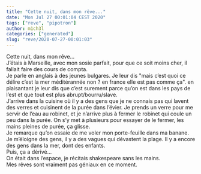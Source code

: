 ```yaml
---
title: "Cette nuit, dans mon rêve..."
date: "Mon Jul 27 00:01:04 CEST 2020"
tags: ["reve", "pipotron"]
author: m1ch3l
categories: ["generated"]
slug: "reve/2020-07-27-00:01:03"
---
```


Cette nuit, dans mon rêve...<br>
J’étais à Marseille, avec mon sosie parfait, pour que ce soit moins cher, il fallait faire des cours de compta.<br>
Je parle en anglais à des jeunes bulgares. Je leur dis "mais c’est quoi ce délire c’est la mer méditérannée non ? en france elle est pas comme ça". en plaisantant je leur dis que c’est surement parce qu’on est dans les pays de l’est et que tout est plus abrupt/bourru/slave.<br>
J’arrive dans la cuisine où il y a des gens que je ne connais pas qui lavent des verres et cuisinent de la purée dans l’évier. Je prends un verre pour me servir de l’eau au robinet, et je n’arrive plus à fermer le robinet qui coule un peu dans la purée. On s’y met à plusieurs pour essayer de le fermer, les mains pleines de purée, ça glisse.<br>
Je remarque qu’on essaie de me voler mon porte-feuille dans ma banane. Je m’éloigne des gens, il y a des vagues qui dévastent la plage. Il y a encore des gens dans la mer, dont des enfants.<br>
Puis, ça a dérivé...<br>
On était dans l’espace, je récitais shakespeare sans les mains.<br>
Mes rêves sont vraiment pas géniaux en ce moment.<br>
